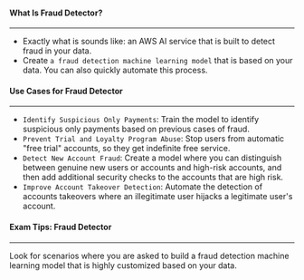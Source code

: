 #### What Is Fraud Detector?

___

* Exactly what is sounds like: an AWS AI service that is built to detect fraud in your data.
* Create `a fraud detection machine learning model` that is based on your data. You can also quickly automate this
  process.

#### Use Cases for Fraud Detector

___

* `Identify Suspicious Only Payments`: Train the model to identify suspicious only payments based on previous cases of
  fraud.
* `Prevent Trial and Loyalty Program Abuse`: Stop users from automatic "free trial" accounts, so they get indefinite
  free
  service.
* `Detect New Account Fraud`: Create a model where you can distinguish between genuine new users or accounts and
  high-risk accounts, and then add additional security checks to the accounts that are high risk.
* `Improve Account Takeover Detection`: Automate the detection of accounts takeovers where an illegitimate user hijacks
  a legitimate user's account.

#### Exam Tips: Fraud Detector

___
Look for scenarios where you are asked to build a fraud detection machine learning model that is highly customized based
on your data.
